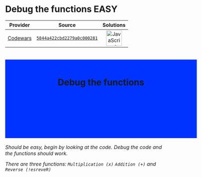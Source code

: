 [_metadata_:generated]: - "true"

# Debug the functions EASY

<!-- INFO TABLE BEGIN -->

| Provider                                        | Source                                                                               | Solutions                                                                                                                                                    |
| :---------------------------------------------: | :----------------------------------------------------------------------------------: | :----------------------------------------------------------------------------------------------------------------------------------------------------------: |
| [Codewars](../../../docs/providers/Codewars.md) | [`5844a422cbd2279a0c000281`](https://www.codewars.com/kata/5844a422cbd2279a0c000281) | [<img src="https://res.cloudinary.com/rascaltwo/image/upload/v1631924076/javascript_ehszr7.svg" alt="JavaScript" title="JavaScript" width="50" />](solve.js) |

<!-- INFO TABLE END -->

<h1 id="heading">Debug the functions</h1>

<i>Should be easy, begin by looking at the code. Debug the code and the functions should work.</i>

<i>There are three functions: ```Multiplication (x)``` ```Addition (+)``` and ```Reverse (!esreveR)```</i>

<style>
i {
  font-size:16px;
}

#heading {
  padding: 2em;
  text-align: center;
  background-color: #0033FF;
  width: 100%;
  height: 5em;
}
</style>
